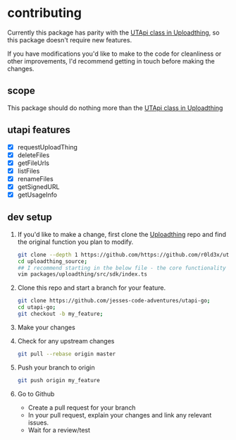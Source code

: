 # contributing

Currently this package has parity with the [UTApi class in Uploadthing](https://github.com/pingdotgg/uploadthing/blob/main/packages/uploadthing/src/sdk/index.ts#L39), so this package doesn't require new features.

If you have modifications you'd like to make to the code for cleanliness or other improvements, I'd recommend getting in touch before making the changes.

## scope

This package should do nothing more than the [UTApi class in Uploadthing](https://github.com/pingdotgg/uploadthing/blob/main/packages/uploadthing/src/sdk/index.ts#L39)

## utapi features

- [x] requestUploadThing
- [x] deleteFiles
- [x] getFileUrls
- [x] listFiles
- [x] renameFiles
- [x] getSignedURL
- [x] getUsageInfo

## dev setup

1. If you'd like to make a change, first clone the [Uploadthing](https://github.com/https://github.com/r0ld3x/utapi-go) repo and find the original function you plan to modify.

   ```bash
   git clone --depth 1 https://github.com/https://github.com/r0ld3x/utapi-go uploadthing_source;
   cd uploadthing_source;
   ## I recommend starting in the below file - the core functionality is there
   vim packages/uploadthing/src/sdk/index.ts
   ```

2. Clone this repo and start a branch for your feature.

   ```bash
   git clone https://github.com/jesses-code-adventures/utapi-go;
   cd utapi-go;
   git checkout -b my_feature;
   ```

3. Make your changes

4. Check for any upstream changes

   ```bash
   git pull --rebase origin master
   ```

5. Push your branch to origin

   ```bash
   git push origin my_feature
   ```

6. Go to Github
   - Create a pull request for your branch
   - In your pull request, explain your changes and link any relevant issues.
   - Wait for a review/test
